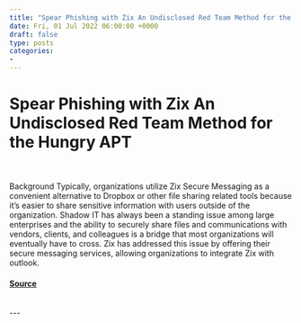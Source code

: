 ```yaml
---
title: "Spear Phishing with Zix An Undisclosed Red Team Method for the Hungry APT"
date: Fri, 01 Jul 2022 06:00:00 +0000
draft: false
type: posts
categories: 
- 
---
```

# Spear Phishing with Zix An Undisclosed Red Team Method for the Hungry APT

<br/>

<br/>
Background Typically, organizations utilize Zix Secure Messaging as a convenient alternative to Dropbox or other file sharing related tools because it’s easier to share sensitive information with users outside of the organization. Shadow IT has always been a standing issue among large enterprises and the ability to securely share files and communications with vendors, clients, and colleagues is a bridge that most organizations will eventually have to cross. Zix has addressed this issue by offering their secure messaging services, allowing organizations to integrate Zix with outlook.

#### [Source](https://johnjhacking.com/blog/zix-spearphishing/)

<br/>
---
